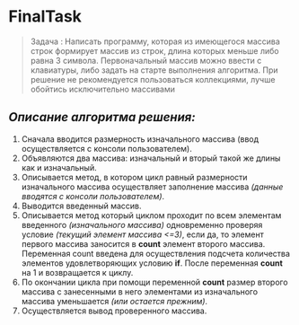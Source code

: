# FinalTask
> Задача :
Написать программу, которая из имеющегося массива строк формирует массив из строк, длина которых меньше либо равна 3 символа. Первоначальный массив можно ввести с клавиатуры, либо задать на старте выполнения алгоритма. При решение не рекомендуется пользоваться коллекциями, лучше обойтись исключительно массивами
>
## *Описание алгоритма решения:*
1. Сначала вводится размерность изначального массива (ввод осуществляется с консоли пользователем).
2. Объявляются два массива: изначальный и вторый такой же длины как и изначальный.
3. Описывается метод, в котором цикл равный размерности изначального массива осуществляет заполнение массива *(данные вводятся с консоли пользователем)*.
4. Выводится введенный массив.
5. Описывается метод который циклом проходит по всем элементам введенного *(изначального массива)* одновременно проверяя условие *(текущий элемент массива <=3)*, если да, то элемент первого массива заносится в **count** элемент второго массива. Переменная count введена для осуществления подсчета количества элементов удовлетворяющих условию **if**. После  переменная **count** на 1 и возвращается к циклу.
6. По окончании цикла при помощи переменной **count** размер второго массива с занесенными в него элементами из изначального массива уменьшается *(или остается прежним)*.
7. Осуществляется вывод проверенного массива.